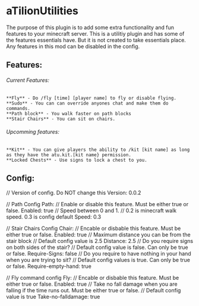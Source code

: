 # aTilionUtilities

The purpose of this plugin is to add some extra functionality and fun features to your minecraft server.
This is a utilitiy plugin and has some of the features essentials have. But it is not created to take essentials place.
Any features in this mod can be disabled in the config.

## Features:

###### Current Features:
    **Fly** - Do /fly [time] [player name] to fly or disable flying.
    **Sudo** - You can can override anyones chat and make them do commands.
    **Path block** - You walk faster on path blocks
    **Stair Chairs** - You can sit on chairs.


######  Upcomming features:
    **Kit** - You can give players the ability to /kit [kit name] as long as they have the atu.kit.[kit name} permission.
    **Locked Chests** - Use signs to lock a chest to you.


## Config:

// Version of config. Do NOT change this
Version: 0.0.2

// Path Config
Path:
  // Enable or disable this feature. Must be either true or false.
  Enabled: true
  // Speed between 0 and 1.
  // 0.2 is minecraft walk speed. 0.3 is config default
  Speed: 0.3

// Stair Chairs Config
Chair:
 // Encable or disbable this feature. Must be either true or false.
 Enabled: true
 // Maximum distance you can be from the stair block
 // Default config value is 2.5
 Distance: 2.5
 // Do you require signs on both sides of the stair?
 // Default config value is false. Can only be true or false.
 Require-Signs: false
 // Do you require to have nothing in your hand when you are trying to sit?
 // Default config values is true. Can only be true or false.
 Require-empty-hand: true

// Fly command config
Fly:
 // Encable or disbable this feature. Must be either true or false.
 Enabled: true
 // Take no fall damage when you are falling if the time runs out. Must be either true or false.
 // Default config value is true
 Take-no-falldamage: true
